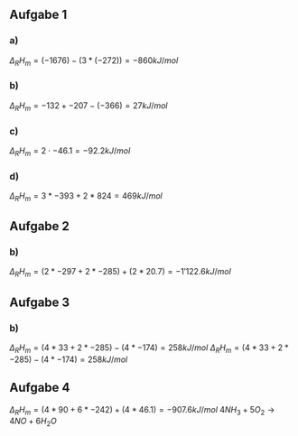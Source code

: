## Aufgabe 1
### a)
$\Delta_{R}H_{m} = (-1676) - (3*(-272)) = -860kJ/mol$

### b)
$\Delta_{R}H_{m} = -132 + -207 - (-366) = 27kJ/mol$

### c)
$\Delta_{R}H_{m} = 2\cdot-46.1 = -92.2kJ/mol$

### d)
$\Delta_RH_m=3*-393 + 2*824= 469kJ/mol$

## Aufgabe 2
### b)
$\Delta_RH_m = (2*-297+2*-285)+(2*20.7) = -1'122.6kJ/mol$

## Aufgabe 3
### b)
$\Delta_RH_m = (4*33+2*-285) - (4*-174) = 258kJ/mol$
$\Delta_RH_m = (4*33+2*-285) - (4*-174) = 258kJ/mol$

## Aufgabe 4
$\Delta_RH_m = (4*90+6*-242) + (4*46.1) = -907.6kJ/mol$
$4NH_3 + 5O_2 \to 4NO + 6H_2O$

